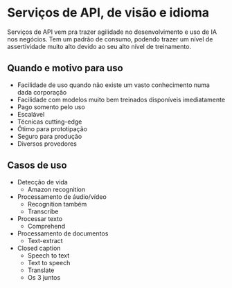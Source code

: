 # Serviços de API, de visão e idioma

Serviços de API vem pra trazer agilidade no desenvolvimento e uso de IA nos negócios.
Tem um padrão de consumo, podendo trazer um nível de assertividade muito alto devido ao seu alto nível de treinamento.


## Quando e motivo para uso

- Facilidade de uso quando não existe um vasto conhecimento numa dada corporação
- Facilidade com modelos muito bem treinados disponíveis imediatamente
- Pago somento pelo uso
- Escalável
- Técnicas cutting-edge
- Ótimo para prototipação
- Seguro para produção
- Diversos provedores

## Casos de uso

- Detecção de vida
    - Amazon recognition
- Processamento de áudio/vídeo
    - Recognition também
    - Transcribe
- Processar texto
    - Comprehend
- Processamento de documentos
    - Text-extract
- Closed caption
    - Speech to text
    - Text to speech
    - Translate
    - Os 3 juntos
